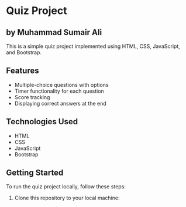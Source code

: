 # Quiz Project
## by Muhammad Sumair Ali 

This is a simple quiz project implemented using HTML, CSS, JavaScript, and Bootstrap.

## Features

- Multiple-choice questions with options
- Timer functionality for each question
- Score tracking
- Displaying correct answers at the end

## Technologies Used

- HTML
- CSS
- JavaScript
- Bootstrap

## Getting Started

To run the quiz project locally, follow these steps:

1. Clone this repository to your local machine:

